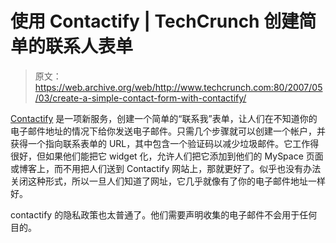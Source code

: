 # 使用 Contactify | TechCrunch 创建简单的联系人表单

> 原文：<https://web.archive.org/web/http://www.techcrunch.com:80/2007/05/03/create-a-simple-contact-form-with-contactify/>

 [](https://web.archive.org/web/20160925175438/http://www.contactify.com/) [Contactify](https://web.archive.org/web/20160925175438/http://www.contactify.com/) 是一项新服务，创建一个简单的“联系我”表单，让人们在不知道你的电子邮件地址的情况下给你发送电子邮件。只需几个步骤就可以创建一个帐户，并获得一个指向联系表单的 URL，其中包含一个验证码以减少垃圾邮件。它工作得很好，但如果他们能把它 widget 化，允许人们把它添加到他们的 MySpace 页面或博客上，而不用把人们送到 Contactify 网站上，那就更好了。似乎也没有办法关闭这种形式，所以一旦人们知道了网址，它几乎就像有了你的电子邮件地址一样好。

contactify 的隐私政策也太普通了。他们需要声明收集的电子邮件不会用于任何目的。